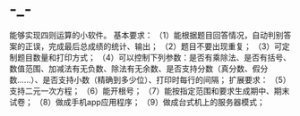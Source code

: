# -_-
能够实现四则运算的小软件。
基本要求：
（1）能根据题目回答情况，自动判别答案的正误，完成最后总成绩的统计、输出；
（2）题目不要出现重复；
（3）可定制题目数量和打印方式；
（4）可以控制下列参数：是否有乘除法、是否有括号、数值范围、加减法有无负数、除法有无余数、是否支持分数（真分数、假分数......）、是否支持小数（精确到多少位）、打印时每行的间隔；
扩展要求：
（5）支持二元一次方程；
（6）能开根号；
（7）能按指定范围和要求生成期中、期末试卷；
（8）做成手机app应用程序；
（9）做成台式机上的服务器模式；
